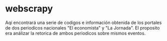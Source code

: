 # webscrapy

Aqí encontrará una serie de codigos e información obtenida de los portales de dos periodicos nacionales "El economista" y "La Jornada". El proposito era análizar
la retorica de ambos periodicos sobre mismos eventos.
